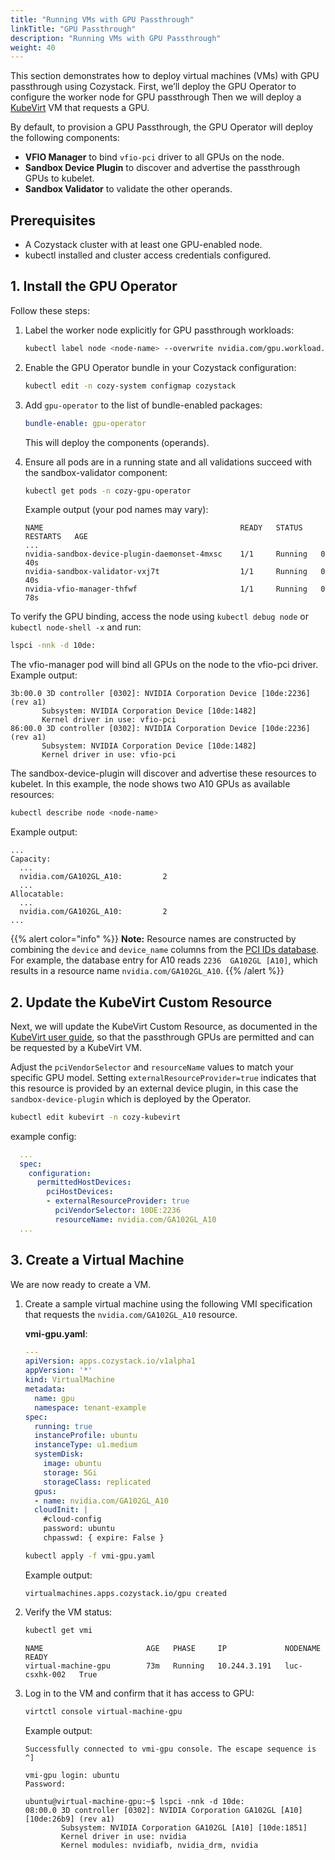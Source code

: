```yaml
---
title: "Running VMs with GPU Passthrough"
linkTitle: "GPU Passthrough"
description: "Running VMs with GPU Passthrough"
weight: 40
---
```


This section demonstrates how to deploy virtual machines (VMs) with GPU passthrough using Cozystack.
First, we’ll deploy the GPU Operator to configure the worker node for GPU passthrough
Then we will deploy a [KubeVirt](https://kubevirt.io/) VM that requests a GPU.

By default, to provision a GPU Passthrough, the GPU Operator will deploy the following components:

- **VFIO Manager** to bind `vfio-pci` driver to all GPUs on the node.
- **Sandbox Device Plugin** to discover and advertise the passthrough GPUs to kubelet.
- **Sandbox Validator** to validate the other operands.

## Prerequisites

- A Cozystack cluster with at least one GPU-enabled node.
- kubectl installed and cluster access credentials configured.

## 1. Install the GPU Operator

Follow these steps:

1.  Label the worker node explicitly for GPU passthrough workloads:

    ```bash
    kubectl label node <node-name> --overwrite nvidia.com/gpu.workload.config=vm-passthrough
    ```

2.  Enable the GPU Operator bundle in your Cozystack configuration:

    ```bash
    kubectl edit -n cozy-system configmap cozystack
    ```

3.  Add `gpu-operator` to the list of bundle-enabled packages:

    ```yaml
    bundle-enable: gpu-operator
    ```
    This will deploy the components (operands).

4.  Ensure all pods are in a running state and all validations succeed with the sandbox-validator component:

    ```bash
    kubectl get pods -n cozy-gpu-operator
    ```

    Example output (your pod names may vary):
    
    ```console
    NAME                                            READY   STATUS    RESTARTS   AGE
    ...
    nvidia-sandbox-device-plugin-daemonset-4mxsc    1/1     Running   0          40s
    nvidia-sandbox-validator-vxj7t                  1/1     Running   0          40s
    nvidia-vfio-manager-thfwf                       1/1     Running   0          78s
    ```

To verify the GPU binding, access the node using `kubectl debug node` or `kubectl node-shell -x` and run:

```bash
lspci -nnk -d 10de:
```

The vfio-manager pod will bind all GPUs on the node to the vfio-pci driver. Example output:

```console
3b:00.0 3D controller [0302]: NVIDIA Corporation Device [10de:2236] (rev a1)
       Subsystem: NVIDIA Corporation Device [10de:1482]
       Kernel driver in use: vfio-pci
86:00.0 3D controller [0302]: NVIDIA Corporation Device [10de:2236] (rev a1)
       Subsystem: NVIDIA Corporation Device [10de:1482]
       Kernel driver in use: vfio-pci
```

The sandbox-device-plugin will discover and advertise these resources to kubelet.
In this example, the node shows two A10 GPUs as available resources:

```bash
kubectl describe node <node-name>
```

Example output:

```console
...
Capacity:
  ...
  nvidia.com/GA102GL_A10:         2
  ...
Allocatable:
  ...
  nvidia.com/GA102GL_A10:         2
...
```

{{% alert color="info" %}}
**Note:** Resource names are constructed by combining the `device` and `device_name` columns from the [PCI IDs database](https://pci-ids.ucw.cz/v2.2/pci.ids).
For example, the database entry for A10 reads `2236  GA102GL [A10]`, which results in a resource name `nvidia.com/GA102GL_A10`.
{{% /alert %}}

## 2. Update the KubeVirt Custom Resource

Next, we will update the KubeVirt Custom Resource, as documented in the 
[KubeVirt user guide](https://kubevirt.io/user-guide/virtual_machines/host-devices/#listing-permitted-devices),
so that the passthrough GPUs are permitted and can be requested by a KubeVirt VM.

Adjust the `pciVendorSelector` and `resourceName` values to match your specific GPU model.
Setting `externalResourceProvider=true` indicates that this resource is provided by an external device plugin,
in this case the `sandbox-device-plugin` which is deployed by the Operator.

```bash
kubectl edit kubevirt -n cozy-kubevirt
```
example config:
```yaml
  ...
  spec:
    configuration:
      permittedHostDevices:
        pciHostDevices:
        - externalResourceProvider: true
          pciVendorSelector: 10DE:2236
          resourceName: nvidia.com/GA102GL_A10
  ...
```

## 3. Create a Virtual Machine

We are now ready to create a VM.

1.  Create a sample virtual machine using the following VMI specification that requests the `nvidia.com/GA102GL_A10` resource.

    **vmi-gpu.yaml**:
    
    ```yaml
    ---
    apiVersion: apps.cozystack.io/v1alpha1
    appVersion: '*'
    kind: VirtualMachine
    metadata:
      name: gpu
      namespace: tenant-example
    spec:
      running: true
      instanceProfile: ubuntu
      instanceType: u1.medium
      systemDisk:
        image: ubuntu
        storage: 5Gi
        storageClass: replicated
      gpus:
      - name: nvidia.com/GA102GL_A10
      cloudInit: |
        #cloud-config
        password: ubuntu
        chpasswd: { expire: False }
    ```
    
    ```bash
    kubectl apply -f vmi-gpu.yaml
    ```
    
    Example output:
    ```console
    virtualmachines.apps.cozystack.io/gpu created
    ```

2.  Verify the VM status:

    ```bash
    kubectl get vmi
    ```
    
    ```console
    NAME                       AGE   PHASE     IP             NODENAME        READY
    virtual-machine-gpu        73m   Running   10.244.3.191   luc-csxhk-002   True
    ```

3.  Log in to the VM and confirm that it has access to GPU:

    ```bash
    virtctl console virtual-machine-gpu
    ```
    
    Example output:
    ```console
    Successfully connected to vmi-gpu console. The escape sequence is ^]
    
    vmi-gpu login: ubuntu
    Password:
    
    ubuntu@virtual-machine-gpu:~$ lspci -nnk -d 10de:
    08:00.0 3D controller [0302]: NVIDIA Corporation GA102GL [A10] [10de:26b9] (rev a1)
            Subsystem: NVIDIA Corporation GA102GL [A10] [10de:1851]
            Kernel driver in use: nvidia
            Kernel modules: nvidiafb, nvidia_drm, nvidia
    ```
